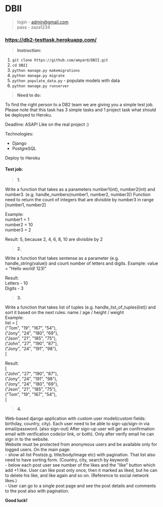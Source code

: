 # DBII
> login - admin@gmail.com    
> pass - zaza1234    

### https://db2-testtask.herokuapp.com/

> **Instruction:**
1. ```git clone https://github.com/amyard/DBII.git```
2. ```cd DBII```
3. ```python manage.py makemigrations```
4. ```python manage.py migrate```
5. ```python populate_data.py``` - populate models with data 
5. ```python manage.py runserver```

> **Need to do:**    

To find the right person to a DB2 team we are giving you a simple test job. Please note that this task has 3 simple tasks and 1 project task what should be deployed to Heroku.

Deadline: ASAP! Like on the real project :)

Technologies:
- Django
- PostgreSQL

Deploy to Heroku

#### Test job:

> **1.**    

Write a function that takes as a parameters number1(int), number2(int) and number3. (e.g. handle_numbers(number1, number2, number3))
Function need to return the count of integers that are divisible by number3 in range [number1, number2]

Example:    
number1 = 1    
number2 = 10    
number3 = 2    

Result: 
5, because 2, 4, 6, 8, 10 are divisible by 2    

> **2.**    

Write a function that takes sentense as a parameter (e.g. handle_string(value)) and count number of letters and digits.
Example:
value = "Hello world! 123!"    

Result:    
Letters -  10    
Digits -  3    

> **3.**    

Write a function that takes list of tuples (e.g. handle_list_of_tuples(list)) and sort it based on the next rules:
name / age / height / weight    
Example:    
list = [    
        ("Tom", "19", "167", "54"),   
        ("Jony", "24", "180", "69"),    
        ("Json", "21", "185", "75"),     
        ("John", "27", "190", "87"),     
        ("Jony", "24", "191", "98"),     
    ]    

Result:    
[    
    ("John", "27", "190", "87"),    
    ("Jony", "24", "191", "98"),    
    ("Jony", "24", "180", "69"),    
    ("Json", "21", "185", "75"),    
    ("Tom", "19", "167", "54"),    
]    

> **4.**    

Web-based django application with custom user model(custom fields: birthday, country, city).
Each user need to be able to sign-up/sign-in via email/password. (also sign-out)
After sign-up user will get an confirmation email with verification code(or link, or both).
Only after verify email he can sign in to the website.    
Website must be protected from anonymous users and be available only for logged users.
On the main page:    
    - show all list Posts(e.g. title/body/image etc) with pagination. That list also need to have sorting form. (Country, city, search by keyword)    
    - below each post user see number of the likes and the "like" button which add +1 like. User can like post only once, then it marked as liked, but he can to delete his like, and like again and so on. (Reference to social network likes.)    
    - User can go to a single post page and see the post details and comments to the post also with pagination.


**Good luck!**
